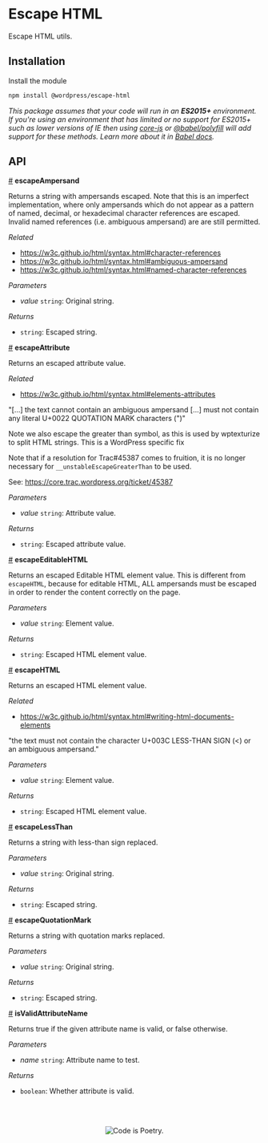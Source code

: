# Escape HTML

Escape HTML utils.

## Installation

Install the module

```bash
npm install @wordpress/escape-html
```

_This package assumes that your code will run in an **ES2015+** environment. If you're using an environment that has limited or no support for ES2015+ such as lower versions of IE then using [core-js](https://github.com/zloirock/core-js) or [@babel/polyfill](https://babeljs.io/docs/en/next/babel-polyfill) will add support for these methods. Learn more about it in [Babel docs](https://babeljs.io/docs/en/next/caveats)._

## API

<!-- START TOKEN(Autogenerated API docs) -->

<a name="escapeAmpersand" href="#escapeAmpersand">#</a> **escapeAmpersand**

Returns a string with ampersands escaped. Note that this is an imperfect
implementation, where only ampersands which do not appear as a pattern of
named, decimal, or hexadecimal character references are escaped. Invalid
named references (i.e. ambiguous ampersand) are are still permitted.

_Related_

-   <https://w3c.github.io/html/syntax.html#character-references>
-   <https://w3c.github.io/html/syntax.html#ambiguous-ampersand>
-   <https://w3c.github.io/html/syntax.html#named-character-references>

_Parameters_

-   _value_ `string`: Original string.

_Returns_

-   `string`: Escaped string.

<a name="escapeAttribute" href="#escapeAttribute">#</a> **escapeAttribute**

Returns an escaped attribute value.

_Related_

-   <https://w3c.github.io/html/syntax.html#elements-attributes>

"[...] the text cannot contain an ambiguous ampersand [...] must not contain
any literal U+0022 QUOTATION MARK characters (")"

Note we also escape the greater than symbol, as this is used by wptexturize to
split HTML strings. This is a WordPress specific fix

Note that if a resolution for Trac#45387 comes to fruition, it is no longer
necessary for `__unstableEscapeGreaterThan` to be used.

See: <https://core.trac.wordpress.org/ticket/45387>

_Parameters_

-   _value_ `string`: Attribute value.

_Returns_

-   `string`: Escaped attribute value.

<a name="escapeEditableHTML" href="#escapeEditableHTML">#</a> **escapeEditableHTML**

Returns an escaped Editable HTML element value. This is different from
`escapeHTML`, because for editable HTML, ALL ampersands must be escaped in
order to render the content correctly on the page.

_Parameters_

-   _value_ `string`: Element value.

_Returns_

-   `string`: Escaped HTML element value.

<a name="escapeHTML" href="#escapeHTML">#</a> **escapeHTML**

Returns an escaped HTML element value.

_Related_

-   <https://w3c.github.io/html/syntax.html#writing-html-documents-elements>

"the text must not contain the character U+003C LESS-THAN SIGN (\<) or an
ambiguous ampersand."

_Parameters_

-   _value_ `string`: Element value.

_Returns_

-   `string`: Escaped HTML element value.

<a name="escapeLessThan" href="#escapeLessThan">#</a> **escapeLessThan**

Returns a string with less-than sign replaced.

_Parameters_

-   _value_ `string`: Original string.

_Returns_

-   `string`: Escaped string.

<a name="escapeQuotationMark" href="#escapeQuotationMark">#</a> **escapeQuotationMark**

Returns a string with quotation marks replaced.

_Parameters_

-   _value_ `string`: Original string.

_Returns_

-   `string`: Escaped string.

<a name="isValidAttributeName" href="#isValidAttributeName">#</a> **isValidAttributeName**

Returns true if the given attribute name is valid, or false otherwise.

_Parameters_

-   _name_ `string`: Attribute name to test.

_Returns_

-   `boolean`: Whether attribute is valid.


<!-- END TOKEN(Autogenerated API docs) -->

<br/><br/><p align="center"><img src="https://s.w.org/style/images/codeispoetry.png?1" alt="Code is Poetry." /></p>
